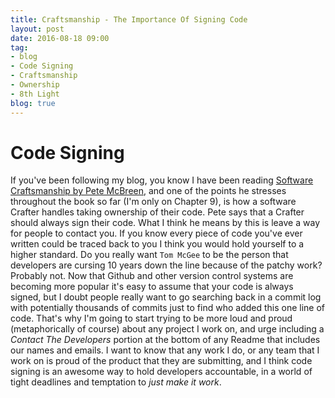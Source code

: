 ```yaml
---                          
title: Craftsmanship - The Importance Of Signing Code   
layout: post         
date: 2016-08-18 09:00                         
tag:                             
- blog                        
- Code Signing
- Craftsmanship
- Ownership
- 8th Light
blog: true                            
--- 
```


# Code Signing

If you've been following my blog, you know I have been reading [Software Craftsmanship by Pete McBreen](https://www.amazon.com/Software-Craftsmanship-Imperative-Pete-McBreen/dp/0201733862), and one of the points he stresses throughout the book so far (I'm only on Chapter 9), is how a software Crafter handles taking ownership of their code. Pete says that a Crafter should always sign their code. What I think he means by this is leave a way for people to contact you. If you know every piece of code you've ever written could be traced back to you I think you would hold yourself to a higher standard. Do you really want `Tom McGee` to be the person that developers are cursing 10 years down the line because of the patchy work? Probably not. Now that Github and other version control systems are becoming more popular it's easy to assume that your code is always signed, but I doubt people really want to go searching back in a commit log with potentially thousands of commits just to find who added this one line of code. That's why I'm going to start trying to be more loud and proud (metaphorically of course) about any project I work on, and urge including a *Contact The Developers* portion at the bottom of any Readme that includes our names and emails. I want to know that any work I do, or any team that I work on is proud of the product that they are submitting, and I think code signing is an awesome way to hold developers accountable, in a world of tight deadlines and temptation to *just make it work*.
